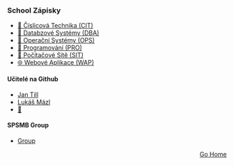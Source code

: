 ### School Zápisky
- <a href="https://github.com/neostetic/School-Zapisky/tree/main/CIT">💯 Číslicová Technika (CIT)</a>
- <a href="https://github.com/neostetic/School-Zapisky/tree/main/DBA">📂 Databzové Systémy (DBA)</a>
- <a href="https://github.com/neostetic/School-Zapisky/tree/main/OPS">📴 Operační Systémy (OPS)</a>
- <a href="https://github.com/neostetic/School-Zapisky/blob/main/PRO/README.md">💾 Programování (PRO)</a>
- <a href="https://github.com/neostetic/School-Zapisky/tree/main/SIT">🔌 Počítačové Sítě (SIT)</a>
- <a href="https://github.com/neostetic/School-Zapisky/tree/main/WAP">🌐 Webové Aplikace (WAP)</a>

#### Učitelé na Github
- <a href="https://github.com/honziktillu">Jan Till</a>
- <a href="https://github.com/LukasMazl">Lukáš Mázl</a>
- <a href="https://github.com/KRBNJSF">🤡</a>

#### SPSMB Group
- <a href="https://github.com/SPSMB">Group</a>

<p align="right">
  <a href="https://github.com/neostetic">Go Home</a>
</p>

